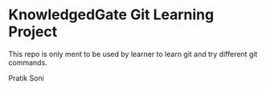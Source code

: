 # KnowledgedGate Git Learning Project

This repo is only ment to be used by learner to learn git and try different git commands.

Pratik Soni
